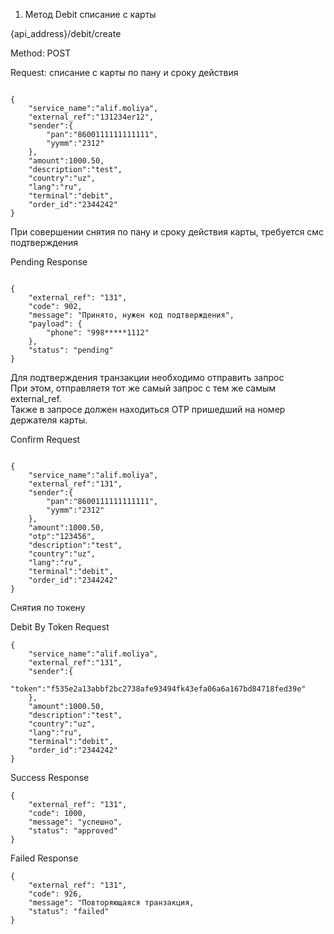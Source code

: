 1. Метод Debit списание с карты

{api_address}/debit/create

Method: POST

Request: списание с карты по пану и сроку действия

```

{
    "service_name":"alif.moliya",
    "external_ref":"131234er12",
    "sender":{
        "pan":"8600111111111111",
        "yymm":"2312"
    },
    "amount":1000.50,
    "description":"test",
    "country":"uz",
    "lang":"ru",
    "terminal":"debit",
    "order_id":"2344242"
}

```


При совершении снятия по пану и сроку действия карты, требуется смс подтверждения 

Pending Response

```

{
    "external_ref": "131",
    "code": 902,
    "message": "Принято, нужен код подтверждения",
    "payload": {
        "phone": "998*****1112"
    },
    "status": "pending"
}

```

Для подтверждения транзакции необходимо отправить запрос  
При этом, отправляетя тот же cамый запрос с тем же самым external_ref.  
Также в запросе должен находиться OTP пришедший на номер держателя карты. 

Confirm Request

```

{
    "service_name":"alif.moliya",
    "external_ref":"131",
    "sender":{
        "pan":"8600111111111111",
        "yymm":"2312"
    },
    "amount":1000.50,
    "otp":"123456",
    "description":"test",
    "country":"uz",
    "lang":"ru",
    "terminal":"debit",
    "order_id":"2344242"
}

```

Снятия по токену

Debit By Token Request

```
{
    "service_name":"alif.moliya",
    "external_ref":"131",
    "sender":{
        "token":"f535e2a13abbf2bc2738afe93494fk43efa06a6a167bd84718fed39e"
    },
    "amount":1000.50,
    "description":"test",
    "country":"uz",
    "lang":"ru",
    "terminal":"debit",
    "order_id":"2344242"
}

```


Success Response

```
{
    "external_ref": "131",
    "code": 1000,
    "message": "успешно",
    "status": "approved"
}

```

Failed Response

```
{
    "external_ref": "131",
    "code": 926,
    "message": "Повторяющаяся транзакция,
    "status": "failed"
}

```

